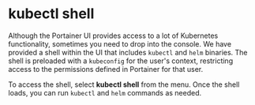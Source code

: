 # kubectl shell

Although the Portainer UI provides access to a lot of Kubernetes functionality, sometimes you need to drop into the console. We have provided a shell within the UI that includes `kubectl` and `helm` binaries. The shell is preloaded with a `kubeconfig` for the user's context, restricting access to the permissions defined in Portainer for that user.

To access the shell, select **kubectl shell** from the menu. Once the shell loads, you can run `kubectl` and `helm` commands as needed.

<figure><img src="..//assets/2.20-kubernetes-kubectl.gif" alt=""><figcaption></figcaption></figure>
